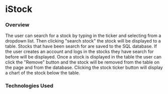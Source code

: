# iStock

### Overview

The user can search for a stock by typing in the ticker and selecting from a dropdown list. Then clicking "search stock" the stock will be displayed to a table.  Stocks that have been search for are saved to the SQL database.  If the user creates an account and logs in the stocks they have search for before will be displayed.  Once a stock is displayed in the table the user can click the "Remove" button and the stock will be removed from the table on the page and from the database. Clicking the stock ticker button will display a chart of the stock below the table.

### Technologies Used

